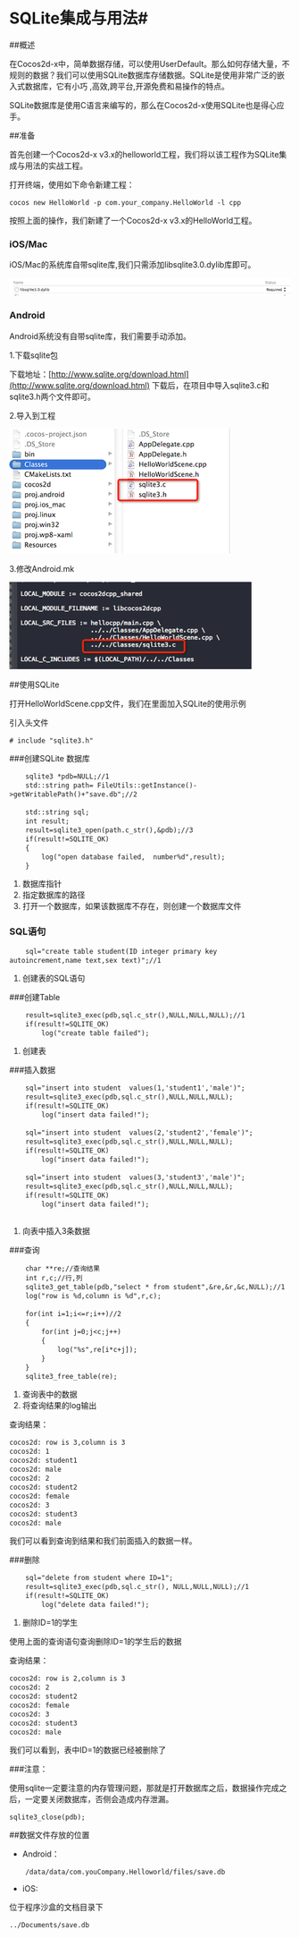 # SQLite集成与用法#

##概述

在Cocos2d-x中，简单数据存储，可以使用UserDefault。那么如何存储大量，不规则的数据？我们可以使用SQLite数据库存储数据。SQLite是使用非常广泛的嵌入式数据库，它有小巧 ,高效,跨平台,开源免费和易操作的特点。

SQLite数据库是使用C语言来编写的，那么在Cocos2d-x使用SQLite也是得心应手。


##准备

首先创建一个Cocos2d-x v3.x的helloworld工程，我们将以该工程作为SQLite集成与用法的实战工程。

打开终端，使用如下命令新建工程：

```
cocos new HelloWorld -p com.your_company.HelloWorld -l cpp 

```
按照上面的操作，我们新建了一个Cocos2d-x v3.x的HelloWorld工程。


### iOS/Mac

iOS/Mac的系统库自带sqlite库,我们只需添加libsqlite3.0.dylib库即可。

![](res/ios-sqllib.png)

### Android

Android系统没有自带sqlite库，我们需要手动添加。

1.下载sqlite包

下载地址：[http://www.sqlite.org/download.html](http://www.sqlite.org/download.html)
下载后，在项目中导入sqlite3.c和sqlite3.h两个文件即可。

2.导入到工程

![](res/sqlite3.png)

3.修改Android.mk

![](res/androidmk.png)


##使用SQLite

打开HelloWorldScene.cpp文件，我们在里面加入SQLite的使用示例

引入头文件

```
# include "sqlite3.h"
```

###创建SQLite 数据库

```
    sqlite3 *pdb=NULL;//1
    std::string path= FileUtils::getInstance()->getWritablePath()+"save.db";//2
    
    std::string sql;
    int result;
    result=sqlite3_open(path.c_str(),&pdb);//3
    if(result!=SQLITE_OK)
    {
        log("open database failed,  number%d",result);
    }
```

1. 数据库指针
2. 指定数据库的路径
3. 打开一个数据库，如果该数据库不存在，则创建一个数据库文件 

### SQL语句

```
	sql="create table student(ID integer primary key autoincrement,name text,sex text)";//1
```

1. 创建表的SQL语句

###创建Table

```
    result=sqlite3_exec(pdb,sql.c_str(),NULL,NULL,NULL);//1
    if(result!=SQLITE_OK)
        log("create table failed");
```

1. 创建表

###插入数据

```
    sql="insert into student  values(1,'student1','male')";
    result=sqlite3_exec(pdb,sql.c_str(),NULL,NULL,NULL);
    if(result!=SQLITE_OK)
        log("insert data failed!");
    
    sql="insert into student  values(2,'student2','female')";
    result=sqlite3_exec(pdb,sql.c_str(),NULL,NULL,NULL);
    if(result!=SQLITE_OK)
        log("insert data failed!");
    
    sql="insert into student  values(3,'student3','male')";
    result=sqlite3_exec(pdb,sql.c_str(),NULL,NULL,NULL);
    if(result!=SQLITE_OK)
        log("insert data failed!");
        
```

1. 向表中插入3条数据

###查询

```
    char **re;//查询结果
    int r,c;//行,列
    sqlite3_get_table(pdb,"select * from student",&re,&r,&c,NULL);//1
    log("row is %d,column is %d",r,c);
    
    for(int i=1;i<=r;i++)//2
    {
        for(int j=0;j<c;j++)
        {
            log("%s",re[i*c+j]);
        }
    }
    sqlite3_free_table(re);
```

1. 查询表中的数据
2. 将查询结果的log输出

查询结果：

```
cocos2d: row is 3,column is 3
cocos2d: 1
cocos2d: student1
cocos2d: male
cocos2d: 2
cocos2d: student2
cocos2d: female
cocos2d: 3
cocos2d: student3
cocos2d: male
```
我们可以看到查询到结果和我们前面插入的数据一样。

###删除

```
    sql="delete from student where ID=1";
    result=sqlite3_exec(pdb,sql.c_str(), NULL,NULL,NULL);//1
    if(result!=SQLITE_OK)
        log("delete data failed!");
```

1. 删除ID=1的学生

使用上面的查询语句查询删除ID=1的学生后的数据

查询结果：

```
cocos2d: row is 2,column is 3
cocos2d: 2
cocos2d: student2
cocos2d: female
cocos2d: 3
cocos2d: student3
cocos2d: male
```

我们可以看到，表中ID=1的数据已经被删除了


###注意：

使用sqlite一定要注意的内存管理问题，那就是打开数据库之后，数据操作完成之后，一定要关闭数据库，否侧会造成内存泄漏。

```
sqlite3_close(pdb);
```

##数据文件存放的位置

* Android：

```
	/data/data/com.youCompany.Helloworld/files/save.db
```

* iOS:

位于程序沙盒的文档目录下
```
../Documents/save.db
```


